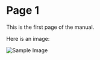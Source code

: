 # Page 1

This is the first page of the manual.

Here is an image:

![Sample Image](/manual/assets/images/sample.png)
